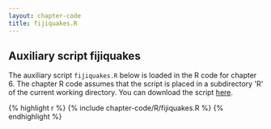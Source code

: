 ```yaml
---
layout: chapter-code
title: fijiquakes.R
---
```


## Auxiliary script fijiquakes
The auxiliary script `fijiquakes.R` below is loaded in the R code for chapter 6.
The chapter R code assumes that the script is placed in a subdirectory 'R' of the current working directory.
You can download the script <a href='https://raw.githubusercontent.com/spatstat/book/gh-pages/_includes/chapter-code/R/fijiquakes.R' target=_blank>here</a>.

{% highlight r %}
{% include chapter-code/R/fijiquakes.R %}
{% endhighlight %}
